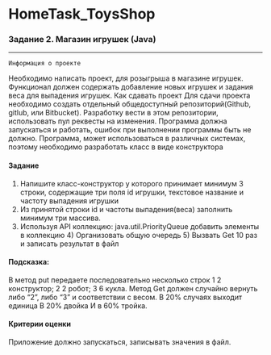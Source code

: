 # HomeTask_ToysShop
### Задание 2. Магазин игрушек (Java)
*** 
    Информация о проекте
Необходимо написать проект, для розыгрыша в магазине игрушек. Функционал
должен содержать добавление новых игрушек и задания веса для выпадения
игрушек.
Как сдавать проект
Для сдачи проекта необходимо создать отдельный общедоступный
репозиторий(Github, gitlub, или Bitbucket). Разработку вести в этом
репозитории, использовать пул реквесты на изменения. Программа должна
запускаться и работать, ошибок при выполнении программы быть не должно.
Программа, может использоваться в различных системах, поэтому необходимо
разработать класс в виде конструктора
#### Задание
1) Напишите класс-конструктор у которого принимает минимум 3 строки,
   содержащие три поля id игрушки, текстовое название и частоту выпадения
   игрушки
2) Из принятой строки id и частоты выпадения(веса) заполнить минимум три
   массива.
3) Используя API коллекцию: java.util.PriorityQueue добавить элементы в
   коллекцию
   4) Организовать общую очередь 5) Вызвать Get 10 раз и записать результат в
      файл

#### Подсказка:

В метод put передаете последовательно несколько строк
1 2 конструктор;
2 2 робот;
3 6 кукла.
Метод Get должен случайно вернуть либо “2”, либо “3” и соответствии с весом.
В 20% случаях выходит единица
В 20% двойка
И в 60% тройка.
#### Критерии оценки
Приложение должно запускаться, записывать значения в файл.